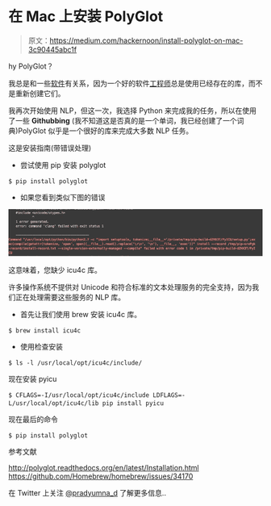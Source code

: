 # 在 Mac 上安装 PolyGlot

> 原文：<https://medium.com/hackernoon/install-polyglot-on-mac-3c90445abc1f>

hy PolyGlot？

我总是和一些[软件](https://hackernoon.com/tagged/software)有关系，因为一个好的软件[工程师](https://hackernoon.com/tagged/engineer)总是使用已经存在的库，而不是重新创建它们。

我再次开始使用 NLP，但这一次，我选择 Python 来完成我的任务，所以在使用了一些 **Githubbing** (我不知道这是否真的是一个单词，我已经创建了一个词典)PolyGlot 似乎是一个很好的库来完成大多数 NLP 任务。

这是安装指南(带错误处理)

*   尝试使用 pip 安装 polyglot

```
$ pip install polyglot
```

*   如果您看到类似下图的错误

![](img/33cae82daa56b710eae8324e38517aa7.png)

这意味着，您缺少 icu4c 库。

许多操作系统不提供对 Unicode 和符合标准的文本处理服务的完全支持，因为我们正在处理需要这些服务的 NLP 库。

*   首先让我们使用 brew 安装 icu4c 库。

```
$ brew install icu4c
```

*   使用检查安装

```
$ ls -l /usr/local/opt/icu4c/include/
```

现在安装 pyicu

```
$ CFLAGS=-I/usr/local/opt/icu4c/include LDFLAGS=-L/usr/local/opt/icu4c/lib pip install pyicu
```

现在最后的命令

```
$ pip install polyglot 
```

参考文献

http://polyglot.readthedocs.org/en/latest/Installation.html
https://github.com/Homebrew/homebrew/issues/34170

在 Twitter 上关注 [@pradyumna_d](http://twitter.com/pradyumna_d) 了解更多信息..
